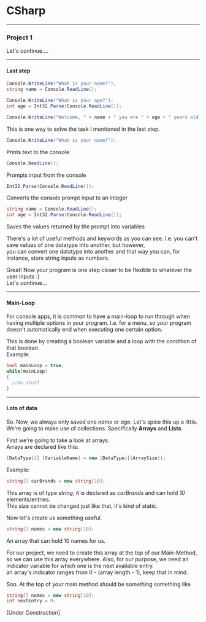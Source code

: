# CSharp
---
### <a id="Title">Project 1</a>

Let's continue....

---
#### <a id="LastStep">Last step</a>


```csharp
Console.WriteLine("What is your name?");
string name = Console.ReadLine();

Console.WriteLine("What is your age?");
int age = Int32.Parse(Console.ReadLine());

Console.WriteLine("Welcome, " + name + " you are " + age + " years old, right?");
```
This is one way to solve the task I mentioned in the last step.


```csharp
Console.WriteLine("What is your name?");
```
Prints text to the console

```csharp
Console.ReadLine();
```
Prompts input from the console

```csharp
Int32.Parse(Console.ReadLine());
```
Converts the console prompt input to an integer

```csharp
string name = Console.ReadLine();
int age = Int32.Parse(Console.ReadLine());
```
Saves the values returned by the prompt into variables

There's a lot of useful methods and keywords as you can see. I.e. you can't save values of one datatype into another, but however,<br>
you can convert one datatype into another and that way you can, for instance, store string inputs as numbers.<br>

Great! Now your program is one step closer to be flexible to whatever the user inputs :)<br>
Let's continue...

---
#### <a id="MainLoop">Main-Loop</a>

For console apps, it is common to have a main-loop to run through when having multiple options in your program. I.e. for a menu, so your program doesn't automatically end when executing one certain option.

This is done by creating a boolean variable and a loop with the condition of that boolean.<br>
Example:<br>
```csharp
bool mainLoop = true;
while(mainLoop)
{
  //Do stuff
}
```


---
#### <a id="LotsOfData">Lots of data</a>

So. Now, we always only saved one _name_ or _age_. Let's spice this up a little.<br>
We're going to make use of collections. Specifically **Arrays** and **Lists**.<brb>

First we're going to take a look at arrays.<br>
Arrays are declared like this:<br>
```csharp
[DataType][] [VariableName] = new [DataType][[ArraySize]];
```
Example:
```csharp
string[] carBrands = new string[10];
```
This array is of type _string_, it is declared as _carBrands_ and can hold _10_ elements/entries.<br>
This size cannot be changed just like that, it's kind of static.<br>

Now let's create us something useful.<br>


```csharp
string[] names = new string[10];
```

An array that can hold 10 names for us.<br>

For our project, we need to create this array at the top of our Main-Method, so we can use this array everywhere. Also, for our purpose, we need an indicator variable for which one is the next available entry.<br>
an array's indicator ranges from 0 - (array length - 1), keep that in mind.<br>

Soo. At the top of your main method should be something something like
```csharp
string[] names = new string[10];
int nextEntry = 0;
```










[Under Construction]





